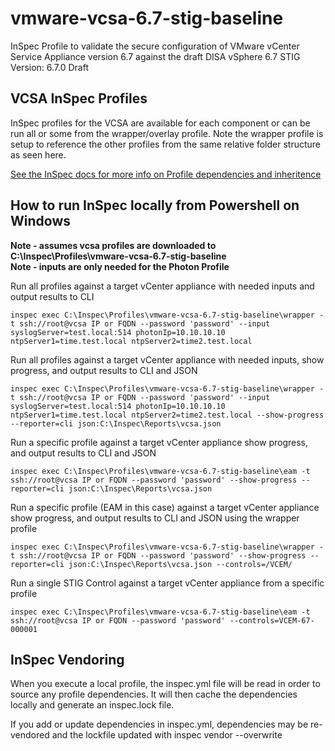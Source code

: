 # vmware-vcsa-6.7-stig-baseline
InSpec Profile to validate the secure configuration of VMware vCenter Service Appliance version 6.7 against the draft DISA vSphere 6.7 STIG
Version: 6.7.0 Draft

## VCSA InSpec Profiles

InSpec profiles for the VCSA are available for each component or can be run all or some from the wrapper/overlay profile. Note the wrapper profile is setup to reference the other profiles from the same relative folder structure as seen here.  

[See the InSpec docs for more info on Profile dependencies and inheritence](https://www.inspec.io/docs/reference/profiles/)


## How to run InSpec locally from Powershell on Windows

**Note - assumes vcsa profiles are downloaded to C:\Inspec\Profiles\vmware-vcsa-6.7-stig-baseline**  
**Note - inputs are only needed for the Photon Profile**  

Run all profiles against a target vCenter appliance with needed inputs and output results to CLI
```
inspec exec C:\Inspec\Profiles\vmware-vcsa-6.7-stig-baseline\wrapper -t ssh://root@vcsa IP or FQDN --password 'password' --input syslogServer=test.local:514 photonIp=10.10.10.10 ntpServer1=time.test.local ntpServer2=time2.test.local
```

Run all profiles against a target vCenter appliance with needed inputs, show progress, and output results to CLI and JSON
```
inspec exec C:\Inspec\Profiles\vmware-vcsa-6.7-stig-baseline\wrapper -t ssh://root@vcsa IP or FQDN --password 'password' --input syslogServer=test.local:514 photonIp=10.10.10.10 ntpServer1=time.test.local ntpServer2=time2.test.local --show-progress --reporter=cli json:C:\Inspec\Reports\vcsa.json
```

Run a specific profile against a target vCenter appliance show progress, and output results to CLI and JSON
```
inspec exec C:\Inspec\Profiles\vmware-vcsa-6.7-stig-baseline\eam -t ssh://root@vcsa IP or FQDN --password 'password' --show-progress --reporter=cli json:C:\Inspec\Reports\vcsa.json
```

Run a specific profile (EAM in this case) against a target vCenter appliance show progress, and output results to CLI and JSON using the wrapper profile
```
inspec exec C:\Inspec\Profiles\vmware-vcsa-6.7-stig-baseline\wrapper -t ssh://root@vcsa IP or FQDN --password 'password' --show-progress --reporter=cli json:C:\Inspec\Reports\vcsa.json --controls=/VCEM/
```

Run a single STIG Control against a target vCenter appliance from a specific profile
```
inspec exec C:\Inspec\Profiles\vmware-vcsa-6.7-stig-baseline\eam -t ssh://root@vcsa IP or FQDN --password 'password' --controls=VCEM-67-000001
```

## InSpec Vendoring

When you execute a local profile, the inspec.yml file will be read in order to source any profile dependencies. It will then cache the dependencies locally and generate an inspec.lock file.

If you add or update dependencies in inspec.yml, dependencies may be re-vendored and the lockfile updated with inspec vendor --overwrite
